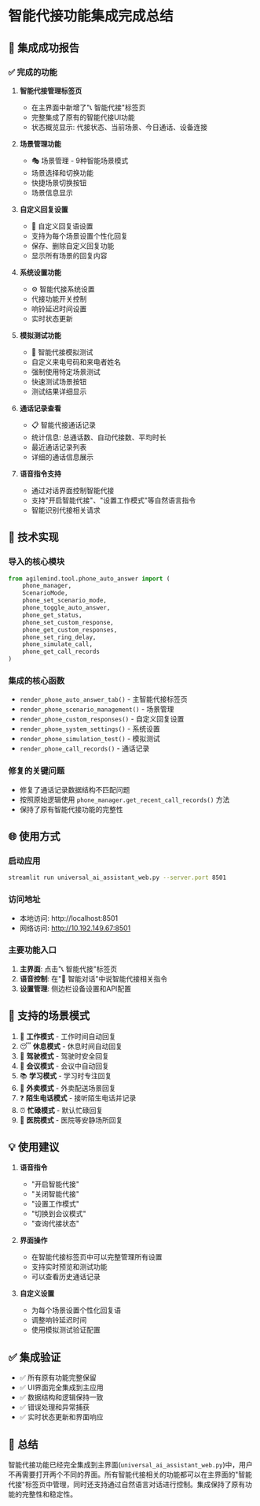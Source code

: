 # 智能代接功能集成完成总结

## 🎉 集成成功报告

### ✅ 完成的功能

1. **智能代接管理标签页**
   - 在主界面中新增了"📞 智能代接"标签页
   - 完整集成了原有的智能代接UI功能
   - 状态概览显示: 代接状态、当前场景、今日通话、设备连接

2. **场景管理功能**
   - 🎭 场景管理 - 9种智能场景模式
   - 场景选择和切换功能
   - 快捷场景切换按钮
   - 场景信息显示

3. **自定义回复设置**
   - 🎨 自定义回复语设置
   - 支持为每个场景设置个性化回复
   - 保存、删除自定义回复功能
   - 显示所有场景的回复内容

4. **系统设置功能**
   - ⚙️ 智能代接系统设置
   - 代接功能开关控制
   - 响铃延迟时间设置
   - 实时状态更新

5. **模拟测试功能**
   - 🧪 智能代接模拟测试
   - 自定义来电号码和来电者姓名
   - 强制使用特定场景测试
   - 快速测试场景按钮
   - 测试结果详细显示

6. **通话记录查看**
   - 📋 智能代接通话记录
   - 统计信息: 总通话数、自动代接数、平均时长
   - 最近通话记录列表
   - 详细的通话信息展示

7. **语音指令支持**
   - 通过对话界面控制智能代接
   - 支持"开启智能代接"、"设置工作模式"等自然语言指令
   - 智能识别代接相关请求

## 🔧 技术实现

### 导入的核心模块
```python
from agilemind.tool.phone_auto_answer import (
    phone_manager,
    ScenarioMode,
    phone_set_scenario_mode,
    phone_toggle_auto_answer,
    phone_get_status,
    phone_set_custom_response,
    phone_get_custom_responses,
    phone_set_ring_delay,
    phone_simulate_call,
    phone_get_call_records
)
```

### 集成的核心函数
- `render_phone_auto_answer_tab()` - 主智能代接标签页
- `render_phone_scenario_management()` - 场景管理
- `render_phone_custom_responses()` - 自定义回复设置
- `render_phone_system_settings()` - 系统设置
- `render_phone_simulation_test()` - 模拟测试
- `render_phone_call_records()` - 通话记录

### 修复的关键问题
- 修复了通话记录数据结构不匹配问题
- 按照原始逻辑使用 `phone_manager.get_recent_call_records()` 方法
- 保持了原有智能代接功能的完整性

## 🌐 使用方式

### 启动应用
```bash
streamlit run universal_ai_assistant_web.py --server.port 8501
```

### 访问地址
- 本地访问: http://localhost:8501
- 网络访问: http://10.192.149.67:8501

### 主要功能入口
1. **主界面**: 点击"📞 智能代接"标签页
2. **语音控制**: 在"💬 智能对话"中说智能代接相关指令
3. **设置管理**: 侧边栏设备设置和API配置

## 📱 支持的场景模式

1. 🏢 **工作模式** - 工作时间自动回复
2. 😴 **休息模式** - 休息时间自动回复
3. 🚗 **驾驶模式** - 驾驶时安全回复
4. 📝 **会议模式** - 会议中自动回复
5. 📚 **学习模式** - 学习时专注回复
6. 🍕 **外卖模式** - 外卖配送场景回复
7. ❓ **陌生电话模式** - 接听陌生电话并记录
8. ⏰ **忙碌模式** - 默认忙碌回复
9. 🏥 **医院模式** - 医院等安静场所回复

## 💡 使用建议

1. **语音指令**
   - "开启智能代接"
   - "关闭智能代接"
   - "设置工作模式"
   - "切换到会议模式"
   - "查询代接状态"

2. **界面操作**
   - 在智能代接标签页中可以完整管理所有设置
   - 支持实时预览和测试功能
   - 可以查看历史通话记录

3. **自定义设置**
   - 为每个场景设置个性化回复语
   - 调整响铃延迟时间
   - 使用模拟测试验证配置

## ✅ 集成验证

- ✅ 所有原有功能完整保留
- ✅ UI界面完全集成到主应用
- ✅ 数据结构和逻辑保持一致
- ✅ 错误处理和异常捕获
- ✅ 实时状态更新和界面响应

## 🎯 总结

智能代接功能已经完全集成到主界面(`universal_ai_assistant_web.py`)中，用户不再需要打开两个不同的界面。所有智能代接相关的功能都可以在主界面的"智能代接"标签页中管理，同时还支持通过自然语言对话进行控制。集成保持了原有功能的完整性和稳定性。


